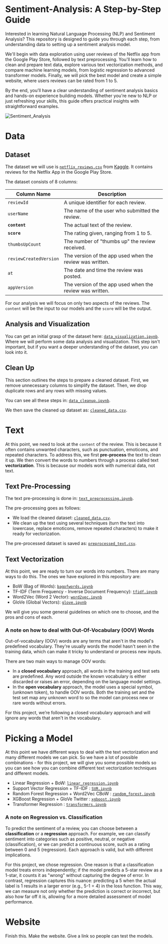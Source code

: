 # Sentiment-Analysis: A Step-by-Step Guide 

Interested in learning Natural Language Processing (NLP) and Sentiment Analysis? This repository is designed to guide you through each step, from understanding data to setting up a sentiment analysis model.

We'll begin with data exploration using user reviews of the Netflix app from the Google Play Store, followed by text preprocessing. You'll learn how to clean and prepare text data, explore various text vectorization methods, and compare machine learning models, from logistic regression to advanced transformer models. Finally, we will pick the best model and create a simple website, where users reviews can be rated from 1 to 5.

By the end, you’ll have a clear understanding of sentiment analysis basics and hands-on experience building models. Whether you're new to NLP or just refreshing your skills, this guide offers practical insights with straightforward examples.

![Sentiment_Analysis](https://miro.medium.com/v2/1*_JW1JaMpK_fVGld8pd1_JQ.gif)

# Data

## Dataset

The dataset we will use is [`netflix_reviews.csv`](DATASETS/netflix_reviews.ipynb) from [Kaggle](https://www.kaggle.com/datasets/ashishkumarak/netflix-reviews-playstore-daily-updated/data). It contains reviews for the Netflix App in the Google Play Store.

The dataset consists of 8 columns:

| Column Name            | Description                                        |
|------------------------|----------------------------------------------------|
| `reviewId`             | A unique identifier for each review.               |
| `userName`             | The name of the user who submitted the review.     |
| **`content`**              | The actual text of the review.                     |
| **`score`**                | The rating given, ranging from 1 to 5.             |
| `thumbsUpCount`        | The number of "thumbs up" the review received.     |
| `reviewCreatedVersion` | The version of the app used when the review was written. |
| `at`                   | The date and time the review was posted.           |
| `appVersion`           | The version of the app used when the review was written. |

For our analysis we will focus on only two aspects of the reviews. The `content` will be the input to our models and the `score` will be the output.

## Analysis and Visualization

You can get an initial grasp of the dataset here: [`data_visualization.ipynb`](DATA/data_visualization.ipynb). Where we will perform some data analysis and visualization. This step isn't important, but if you want a deeper understanding of the dataset, you can look into it.

## Clean Up

This section outlines the steps to prepare a cleaned dataset. First, we remove unnecessary columns to simplify the dataset. Then, we drop duplicate rows and any rows with missing values.

You can see all these steps in: [`data_cleanup.ipynb`](DATA/data_cleanup.ipynb).

We then save the cleaned up dataset as: [`cleaned_data.csv`](DATASETS/cleaned_data.csv).

# Text

At this point, we need to look at the `content` of the review. This is because it often contains unwanted characters, such as punctuation, emoticons, and repeated characters. To address this, we first **pre-process** the text to clean it up. We then convert the words to numbers through a process called text **vectorization**. This is because our models work with numerical data, not text.

## Text Pre-Processing

The text pre-processing is done in: [`text_preprocessing.ipynb`](TEXT/text_preprocessing.ipynb).

The pre-processing goes as follows:
- We load the cleaned dataset: [`cleaned_data.csv`](DATA/cleaned_data.csv).
- We clean up the text using several techniques (turn the text into lowercase, replace emoticons, remove repeated characters) to make it ready for vectorization.

The pre-processed dataset is saved as: [`preprocessed_text.csv`](DATASETS/preprocessed_text.csv).

## Text Vectorization

At this point, we are ready to turn our words into numbers. There are many ways to do this. The ones we have explored in this repository are:
- BoW (Bag of Words): [`bagofwords.ipynb`](TEXT/bagofwords.ipynb)
- TF-IDF (Term Frequency - Inverse Document Frequency): [`tfidf.ipynb`](TEXT/tfidf.ipynb)
- Word2Vec (Word 2 Vector): [`word2vec.ipynb`](TEXT/word2vec.ipynb)
- GloVe (Global Vectors): [`glove.ipynb`](TEXT/glove.ipynb)

We will give you some general guidelines on which one to choose, and the pros and cons of each.

### A note on how to deal with Out-Of-Vocabulary (OOV) Words

Out-of-vocabulary (OOV) words are any terms that aren't in the model's predefined vocabulary. They're usually words the model hasn't seen in the training data, which can make it tricky to understand or process new inputs.

There are two main ways to manage OOV words:

- In a **closed vocabulary** approach, all words in the training and test sets are predefined. Any word outside the known vocabulary is either discarded or raises an error, depending on the language model settings.
- In the **open vocabulary** approach, the model uses a special symbol, <UNK> (unknown token), to handle OOV words. Both the training set and the test set map any unknown word to <UNK> so the model can process new or rare words without errors.

For this project, we’re following a closed vocabulary approach and will ignore any words that aren't in the vocabulary.


# Picking a Model

At this point we have different ways to deal with the text vectorization and many different models we can pick. So we have a lot of possible combinations - for this project, we will give you some possible models so you can see how you can combine different text vectorization techniques and different models.

- Linear Regression + BoW: [`linear_regression.ipynb`](MODELS/Linear_Regression/Linear_Regression.ipynb)
- Support Vector Regression + TF-IDF : [`SVR.ipynb`](MODELS/SVR/SVR.ipynb)
- Random Forest Regression + Word2Vec CBoW : [`random_forest.ipynb`](MODELS/Random_Forest/random_forest.ipynb)
- XGBoost Regression + GloVe Twitter : [`xgboost.ipynb`](MODELS/XGBoost/xgboost.ipynb)  
- Transformer Regression : [`transformers.ipynb`](MODELS/Transformer/transformers.ipynb)
  
### A note on Regression vs. Classification

To predict the sentiment of a review, you can choose between a **classification** or a **regression** approach. For example, we can classify sentiment into categories such as positive, neutral, or negative (classification), or we can predict a continuous score, such as a rating between 0 and 5 (regression). Each approach is valid, but with different implications.

For this project, we chose regression. One reason is that a classification model treats errors independently; if the model predicts a 5-star review as a 1-star, it counts it as "wrong" without capturing the degree of error. In contrast, regression captures this nuance: predicting a 5 when the actual label is 1 results in a larger error (e.g., 5-1 = 4) in the loss function. This way, we can measure not only whether the prediction is correct or incorrect, but also how far off it is, allowing for a more detailed assessment of model performance.

# Website

Finish this. Make the website. Give a link so people can test the models.
